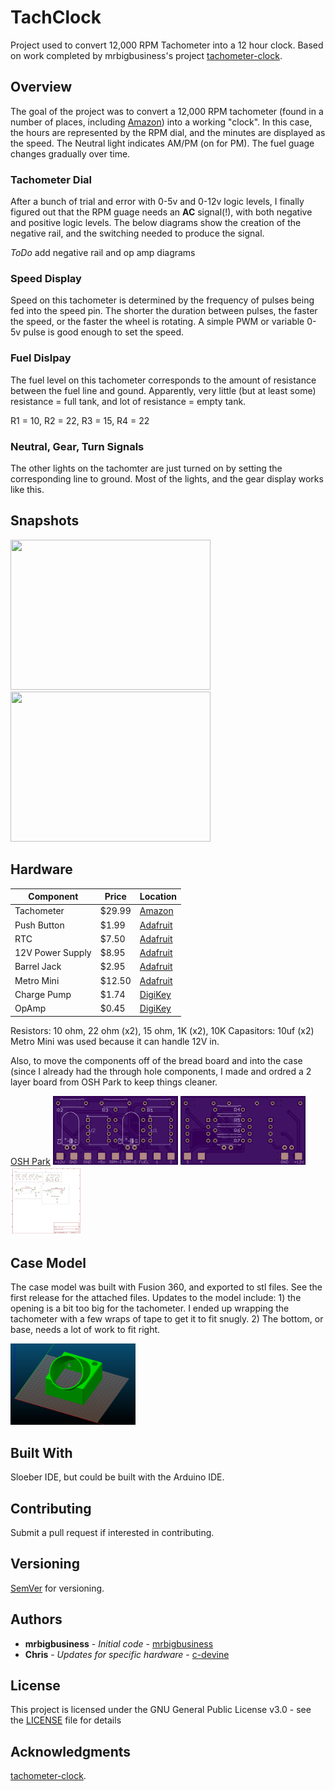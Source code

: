 # TachClock

Project used to convert 12,000 RPM Tachometer into a 12 hour clock.  Based on work completed by mrbigbusiness's project [tachometer-clock](https://github.com/mrbigbusiness/tachometer-clock).

## Overview

The goal of the project was to convert a 12,000 RPM tachometer (found in a number of places, including [Amazon](https://www.amazon.com/gp/product/B0748C46FD/ref=ppx_yo_dt_b_asin_title_o05_s00?ie=UTF8&psc=1)) into a working "clock". In this case, the hours are represented by the RPM dial, and the minutes are displayed as the speed.  The Neutral light indicates AM/PM (on for PM).  The fuel guage changes gradually over time.

### Tachometer Dial
After a bunch of trial and error with 0-5v and 0-12v logic levels, I finally figured out that the RPM guage needs an **AC** signal(!), with both negative and positive logic levels. The below diagrams show the creation of the negative rail, and the switching needed to produce the signal.

*ToDo* add negative rail and op amp diagrams


### Speed Display
Speed on this tachometer is determined by the frequency of pulses being fed into the speed pin.  The shorter the duration between pulses, the faster the speed, or the faster the wheel is rotating.  A simple PWM or variable 0-5v pulse is good enough to set the speed.

### Fuel Dislpay
The fuel level on this tachometer corresponds to the amount of resistance between the fuel line and gound.  Apparently, very little (but at least some) resistance = full tank, and lot of resistance = empty tank.

R1 = 10, R2 = 22, R3 = 15, R4  = 22

### Neutral, Gear, Turn Signals
The other lights on the tachomter are just turned on by setting the corresponding line to ground.  Most of the lights, and the gear display works like this.


## Snapshots

<img src="https://raw.githubusercontent.com/c-devine/TachClock/snapshots/assets/img/breadboard.png?raw=true" width="320" height="240">
<img src="https://raw.githubusercontent.com/c-devine/TachClock/snapshots/assets/img/final.png?raw=true" width="320" height="240">


## Hardware

Component | Price | Location
----------|-------|---------
Tachometer | $29.99 | [Amazon](https://www.amazon.com/gp/product/B0748C46FD/ref=ppx_yo_dt_b_asin_title_o05_s00?ie=UTF8&psc=1)
Push Button | $1.99 | [Adafruit](https://www.adafruit.com/product/1477)
RTC | $7.50 | [Adafruit](https://www.adafruit.com/product/3296)
12V Power Supply | $8.95 | [Adafruit](https://www.adafruit.com/product/798)
Barrel Jack | $2.95 | [Adafruit](https://www.adafruit.com/product/610)
Metro Mini | $12.50 | [Adafruit](https://www.adafruit.com/product/2590)
Charge Pump | $1.74 | [DigiKey](https://www.digikey.com/product-detail/en/renesas-electronics-america-inc/ICL7660ACPAZ/ICL7660ACPAZ-ND/1034918)
OpAmp | $0.45 | [DigiKey](https://www.digikey.com/product-detail/en/renesas-electronics-america-inc/ICL7660ACPAZ/ICL7660ACPAZ-ND/1034918)

Resistors: 10 ohm, 22 ohm (x2), 15 ohm, 1K (x2), 10K
Capasitors: 10uf (x2)
Metro Mini was used because it can handle 12V in.

Also, to move the components off of the bread board and into the case (since I already had the through hole components, I made and ordred a 2 layer board from OSH Park to keep things cleaner.  


[OSH Park](https://oshpark.com/shared_projects/GJOlpiep) 
<img src="https://raw.githubusercontent.com/c-devine/TachClock/snapshots/assets/img/board_front.png?raw=true" width="200" height="110">
<img src="https://raw.githubusercontent.com/c-devine/TachClock/snapshots/assets/img/board_back.png?raw=true" width="200" height="110">
<img src="https://raw.githubusercontent.com/c-devine/TachClock/snapshots/assets/img/schematic.png?raw=true" width="114" height="110">


## Case Model

The case model was built with Fusion 360, and exported to stl files.  See the first release for the attached files.  Updates to the model include: 1) the opening is a bit too big for the tachometer.  I ended up wrapping the tachometer with a few wraps of tape to get it to fit snugly.  2) The bottom, or base, needs a lot of work to fit right.  

<img src="https://raw.githubusercontent.com/c-devine/TachClock/snapshots/assets/img/model.png?raw=true" width="200" height="130">

## Built With

Sloeber IDE, but could be built with the Arduino IDE.

## Contributing

Submit a pull request if interested in contributing.

## Versioning

[SemVer](http://semver.org/) for versioning.

## Authors

* **mrbigbusiness** - *Initial code* - [mrbigbusiness](https://github.com/mrbigbusiness)
* **Chris** - *Updates for specific hardware* - [c-devine](https://github.com/c-devine)


## License

This project is licensed under the GNU General Public License v3.0 - see the [LICENSE](LICENSE) file for details

## Acknowledgments

[tachometer-clock](https://github.com/mrbigbusiness/tachometer-clock).


